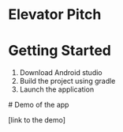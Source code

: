 # Elevator Pitch

# Getting Started

1. Download Android studio
2. Build the project using gradle
3. Launch the application

# Demo of the app

[link to the demo]
